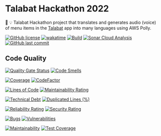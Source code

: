 # Talabat Hackathon 2022

🏃 💡 Talabat Hackathon project that translates and generates audio (voice) of menu items in the [Talabat](https://talabat.com) app into many languages using AWS Polly.

[![GitHub license](https://img.shields.io/github/license/guibranco/talabat-hackathon-2022)](https://github.com/guibranco/talabat-hackathon-2022)
[![wakatime](https://wakatime.com/badge/github/guibranco/talabat-hackathon-2022.svg)](https://wakatime.com/badge/github/guibranco/talabat-hackathon-2022)
[![Build](https://github.com/guibranco/talabat-hackathon-2022/actions/workflows/build.yml/badge.svg)](https://github.com/guibranco/talabat-hackathon-2022/actions/workflows/build.yml)
[![Sonar Cloud Analysis](https://github.com/guibranco/talabat-hackathon-2022/actions/workflows/sonarcloud.yml/badge.svg)](https://github.com/guibranco/talabat-hackathon-2022/actions/workflows/sonarcloud.yml)
[![GitHub last commit](https://img.shields.io/github/last-commit/guibranco/talabat-hackathon-2022/main)](https://github.com/guibranco/talabat-hackathon-2022)

## Code Quality

[![Quality Gate Status](https://sonarcloud.io/api/project_badges/measure?project=guibranco_talabat-hackathon-2022&metric=alert_status)](https://sonarcloud.io/dashboard?id=guibranco_talabat-hackathon-2022) [![Code Smells](https://sonarcloud.io/api/project_badges/measure?project=guibranco_talabat-hackathon-2022&metric=code_smells)](https://sonarcloud.io/dashboard?id=guibranco_talabat-hackathon-2022) 

[![Coverage](https://sonarcloud.io/api/project_badges/measure?project=guibranco_talabat-hackathon-2022&metric=coverage)](https://sonarcloud.io/summary/new_code?id=guibranco_talabat-hackathon-2022)
[![CodeFactor](https://www.codefactor.io/repository/github/ApiBR/vagas-aggregator-ui/badge)](https://www.codefactor.io/repository/github/ApiBR/vagas-aggregator-ui)

[![Lines of Code](https://sonarcloud.io/api/project_badges/measure?project=guibranco_talabat-hackathon-2022&metric=ncloc)](https://sonarcloud.io/dashboard?id=guibranco_talabat-hackathon-2022)
[![Maintainability Rating](https://sonarcloud.io/api/project_badges/measure?project=guibranco_talabat-hackathon-2022&metric=sqale_rating)](https://sonarcloud.io/dashboard?id=guibranco_talabat-hackathon-2022)

[![Technical Debt](https://sonarcloud.io/api/project_badges/measure?project=guibranco_talabat-hackathon-2022&metric=sqale_index)](https://sonarcloud.io/dashboard?id=guibranco_talabat-hackathon-2022)
[![Duplicated Lines (%)](https://sonarcloud.io/api/project_badges/measure?project=guibranco_talabat-hackathon-2022&metric=duplicated_lines_density)](https://sonarcloud.io/dashboard?id=guibranco_talabat-hackathon-2022)

[![Reliability Rating](https://sonarcloud.io/api/project_badges/measure?project=guibranco_talabat-hackathon-2022&metric=reliability_rating)](https://sonarcloud.io/dashboard?id=guibranco_talabat-hackathon-2022)
[![Security Rating](https://sonarcloud.io/api/project_badges/measure?project=guibranco_talabat-hackathon-2022&metric=security_rating)](https://sonarcloud.io/dashboard?id=guibranco_talabat-hackathon-2022)

[![Bugs](https://sonarcloud.io/api/project_badges/measure?project=guibranco_talabat-hackathon-2022&metric=bugs)](https://sonarcloud.io/dashboard?id=guibranco_talabat-hackathon-2022)
[![Vulnerabilities](https://sonarcloud.io/api/project_badges/measure?project=guibranco_talabat-hackathon-2022&metric=vulnerabilities)](https://sonarcloud.io/dashboard?id=guibranco_talabat-hackathon-2022)

[![Maintainability](https://api.codeclimate.com/v1/badges/de125cc7994282bf050c/maintainability)](https://codeclimate.com/github/guibranco/talabat-hackathon-2022/maintainability)
[![Test Coverage](https://api.codeclimate.com/v1/badges/de125cc7994282bf050c/test_coverage)](https://codeclimate.com/github/guibranco/talabat-hackathon-2022/test_coverage)
